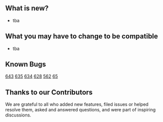 ## What is new? 

* tba

## What you may have to change to be compatible 

* tba

## Known Bugs 

[643](https://github.com/Nek5000/Nek5000/issues/643)
[635](https://github.com/Nek5000/Nek5000/issues/635)
[634](https://github.com/Nek5000/Nek5000/issues/634)
[628](https://github.com/Nek5000/Nek5000/issues/628)
[562](https://github.com/Nek5000/Nek5000/issues/562)
[65](https://github.com/Nek5000/Nek5000/issues/65)

## Thanks to our Contributors

We are grateful to all who added new features, filed issues or helped resolve them, asked and answered questions, and were part of inspiring discussions.
